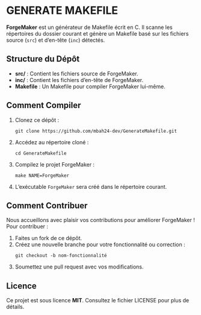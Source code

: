 
<!DOCTYPE html>
<html lang="fr">
<body>
    <h1>GENERATE MAKEFILE </h1>
    <p><strong>ForgeMaker</strong> est un générateur de Makefile écrit en C. Il scanne les répertoires du dossier courant et génère un Makefile basé sur les fichiers source (<code>src</code>) et d’en-tête (<code>inc</code>) détectés.</p>
    <h2>Structure du Dépôt</h2>
    <ul>
        <li><strong>src/</strong> : Contient les fichiers source de ForgeMaker.</li>
        <li><strong>inc/</strong> : Contient les fichiers d’en-tête de ForgeMaker.</li>
        <li><strong>Makefile</strong> : Un Makefile pour compiler ForgeMaker lui-même.</li>
    </ul>
    <h2>Comment Compiler</h2>
    <ol>
        <li>Clonez ce dépôt :</li>
        <pre><code>git clone https://github.com/mbah24-dev/GenerateMakefile.git</code></pre>
        <li>Accédez au répertoire cloné :</li>
        <pre><code>cd GenerateMakefile</code></pre>
        <li>Compilez le projet ForgeMaker :</li>
        <pre><code>make NAME=ForgeMaker</code></pre>
        <li>L’exécutable <code>ForgeMaker</code> sera créé dans le répertoire courant.</li>
    </ol>
    <h2>Comment Contribuer</h2>
    <p>Nous accueillons avec plaisir vos contributions pour améliorer ForgeMaker ! Pour contribuer :</p>
    <ol>
        <li>Faites un fork de ce dépôt.</li>
        <li>Créez une nouvelle branche pour votre fonctionnalité ou correction :</li>
        <pre><code>git checkout -b nom-fonctionnalité</code></pre>
        <li>Soumettez une pull request avec vos modifications.</li>
    </ol>
    <h2>Licence</h2>
    <p>Ce projet est sous licence <strong>MIT</strong>. Consultez le fichier LICENSE pour plus de détails.</p>
</body>
</html>
